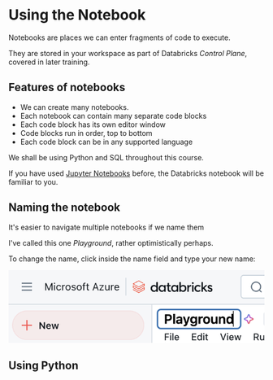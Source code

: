 # Using the Notebook
Notebooks are places we can enter fragments of code to execute.  

They are stored in your workspace as part of Databricks _Control Plane_, covered in later training. 

## Features of notebooks
- We can create many notebooks. 
- Each notebook can contain many separate code blocks
- Each code block has its own editor window
- Code blocks run in order, top to bottom
- Each code block can be in any supported language

We shall be using Python and SQL throughout this course.

If you have used [Jupyter Notebooks](https://jupyter.org/) before, the Databricks notebook will be familiar to you.

## Naming the notebook
It's easier to navigate multiple notebooks if we name them

I've called this one _Playground_, rather optimistically perhaps.

To change the name, click inside the name field and type your new name:

![Renamed notebook view](/images/renamed-notebook.png)

## Using Python
